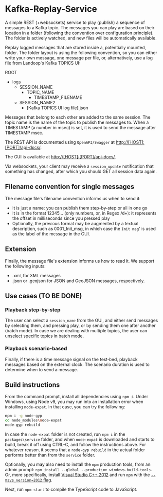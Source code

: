 # Kafka-Replay-Service

A simple REST (+websockets) service to play (publish) a sequence of messages to a Kafka topic. The messages you can play are based on their location in a folder (following the convention over configuration principle). The folder is actively watched, and new files will be automatically available.

Replay logged messages that are stored inside a, potentially mounted, folder. The folder layout is using the following convention, so you can either write your own message, one message per file, or, alternatively, use a log file from Landoop's Kafka TOPICS UI:

ROOT

- logs
  - SESSION_NAME
    - TOPIC_NAME
      - TIMESTAMP_FILENAME
  - SESSION_NAME2
    - [Kafka TOPICS UI log file].json

Messages that belong to each other are added to the same session. The topic name is the name of the topic to publish the messages to. When a TIMESTAMP (a number in msec) is set, it is used to send the message after TIMESTAMP msec.

The REST API is documented using `OpenAPI/Swagger` at [http://[HOST]:[PORT]/api-docs/](http://localhost:8200/api-docs).

The GUI is available at [http://[HOST]:[PORT]/api-docs/](http://localhost:8200).

Via websockets, your client may receive a `session_update` notification that something has changed, after which you should GET all session data again.

## Filename convention for single messages

The message file's filename convention informs us when to send it:

- It is just a name: you can publish them step-by-step or all in one go
- It is in the format 12345... (only numbers, or, in Regex /d+): it represents the offset in milliseconds since you pressed play
- Optionally, the previous format may be augmented by a textual description, such as 0001_Init_msg, in which case the `Init msg`' is used as the label of the message in the GUI.

## Extension

Finally, the message file's extension informs us how to read it. We support the following inputs:

- .xml, for XML messages
- .json or .geojson for JSON and GeoJSON messages, respectively.

## Use cases (TO BE DONE)

### Playback step-by-step

The user can select a `session_name` from the GUI, and either send messages by selecting them, and pressing play, or by sending them one after another (batch mode).
In case we are dealing with multiple topics, the user can unselect specific topics in batch mode.

### Playback scenario-based

Finally, if there is a time message signal on the test-bed, playback messages based on the external clock. The scenario duration is used to determine when to send a message.

## Build instructions

From the command prompt, install all dependencies using `npm i`. Under Windows, using Node v9, you may run into an installation error when installing `node-expat`. In that case, you can try the following:

```bash
npm i -g node-gyp
cd node_modules\node-expat
node-gyp rebuild
```

In case the `node-expat` folder is not created, run `npm i` in the `packages\service` folder, and when `node-expat` is downloaded and starts to build, break it off using CTRL-C, and follow the instructions above. For whatever reason, it seems that a `node-gyp rebuild` in the actual folder performs better than from the `service` folder.

Optionally, you may also need to install the `npm` production tools, from an admin prompt: `npm install --global --production windows-build-tools`. Or, more specifically, install [Visual Studio C++ 2012](http://go.microsoft.com/?linkid=9816758) and run `npm` with the [`--msvs_version=2012` flag](http://stackoverflow.com/a/16854333/937891).

Next, run `npm start` to compile the TypeScript code to JavaScript.